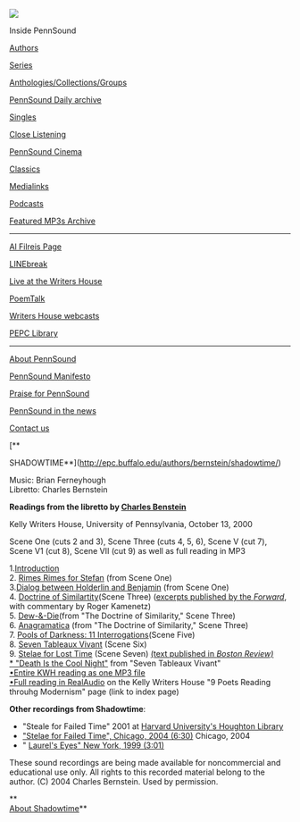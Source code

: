 ![](PennSound_flat.gif)

  

  
  

Inside PennSound

[Authors](authors.php)

[Series](series.php)

[Anthologies/Collections/Groups](anthologies.php)

[PennSound Daily archive](http://writing.upenn.edu/pennsound/daily)

[Singles](http://writing.upenn.edu/pennsound/singles)

[Close Listening](Close-Listening.php)

[PennSound Cinema](video.php)

[Classics](classics.php)

[Medialinks](http://writing.upenn.edu/wh/multimedia/medialinks/index.php)

[Podcasts](http://writing.upenn.edu/pennsound/podcasts.php)

[Featured MP3s Archive](featured-resources-archive.php)

------------------------------------------------------------------------

[Al Filreis Page](Filreis.html)

[LINEbreak](LINEbreak.html)

[Live at the Writers House](http://writing.upenn.edu/%7Ewh/involved/series/live/)

[PoemTalk](http://jacket2.org/content/poem-talk)

[Writers House webcasts](http://writing.upenn.edu/%7Ewh/webcasts/)

[PEPC
Library](http://writing.upenn.edu/pepc/contents.html)

------------------------------------------------------------------------

[About PennSound](http://writing.upenn.edu/pennsound/about.php)

[PennSound Manifesto](http://writing.upenn.edu/pennsound/manifesto.php)

<span class="quoted1">[Praise for PennSound](http://writing.upenn.edu/pennsound/praise.php)</span>

[PennSound in the news](http://writing.upenn.edu/pennsound/news)

[Contact us](mailto:pennsound@writing.upenn.edu)

[**  
  
  
SHADOWTIME**](http://epc.buffalo.edu/authors/bernstein/shadowtime/)

Music: Brian Ferneyhough  
Libretto: Charles Bernstein

**Readings from the libretto by [Charles Benstein](Bernstein.html)**

Kelly Writers House, University of Pennsylvania, October 13, 2000

[](http://media.sas.upenn.edu/pennsound/authors/Bernstein/Shadowtime/)Scene One (cuts 2 and 3), Scene Three (cuts 4, 5, 6), Scene V (cut 7), Scene
V1 (cut 8), Scene VII (cut 9) as well as full reading in MP3

1.[Introduction](http://media.sas.upenn.edu/pennsound/authors/Bernstein/Shadowtime/Bernstein-Charles_01_intro_Shadowtime_Penn_10-13-00.mp3)  
2. [Rimes
Rimes for Stefan](http://media.sas.upenn.edu/pennsound/authors/Bernstein/Shadowtime/Bernstein-Charles_02_Rimes-for-Stefan_Penn_10-13-00.mp3) (from Scene One)  
3.[Dialog between Holderlin and Benjamin](http://media.sas.upenn.edu/pennsound/authors/Bernstein/Shadowtime/Bernstein-Charles_03_Holderlin-Benjamin_Penn_10-13-00.mp3) (from Scene One)  
4. [Doctrine
of Similartity](http://media.sas.upenn.edu/pennsound/authors/Bernstein/Shadowtime/Bernstein-Charles_04_Doctrine-of-Similarity_Penn_10-13-00.mp3)(Scene Three) ([excerpts
published by the *Forward*](http://epc.buffalo.edu/authors/bernstein/poems/forward/forward.html), with commentary by Roger Kamenetz)  
5. [Dew-&-Die](http://media.sas.upenn.edu/pennsound/authors/Bernstein/Shadowtime/Bernstein-Charles_05_Dew-and-Die_Penn_10-13-00.mp3)(from "The Doctrine of Similarity," Scene Three)  
6. [Anagramatica](http://media.sas.upenn.edu/pennsound/authors/Bernstein/Shadowtime/Bernstein-Charles_06_Anagramatica_Penn_10-13-00.mp3)
(from "The Doctrine of Similarity," Scene Three)  
7. [Pools
of Darkness: 11 Interrogations](http://media.sas.upenn.edu/pennsound/authors/Bernstein/Shadowtime/Bernstein-Charles_07_Pools-of-Darkness_Penn_10-13-00.mp3)(Scene Five)  
8. [Seven
Tableaux Vivant](http://media.sas.upenn.edu/pennsound/authors/Bernstein/Shadowtime/Bernstein-Charles_08_Seven-Tableaux-Vivant_Penn_10-13-00.mp3) (Scene Six)  
9. [Stelae
for Lost Time](http://media.sas.upenn.edu/pennsound/authors/Bernstein/Shadowtime/Bernstein-Charles_09_Stelae-for-Lost-Time_Penn_10-13-00.mp3) (Scene Seven) [(text
published in *Boston Review)*](http://bostonreview.net/BR25.2/bernstein.html)  
[\*
"Death Is the Cool Night"](http://media.sas.upenn.edu/pennsound/authors/Bernstein/Shadowtime/Bernstein-Charles_Death-is-the-Cool-Night_Penn_October-13-2000.mp3) from "Seven Tableaux Vivant"  
[•Entire
KWH reading as one MP3 file](http://media.sas.upenn.edu/pennsound/authors/Bernstein/Shadowtime/Bernstein-Charles_Shadowtime_Penn_10-13-00.mp3)  
[•](http://media.sas.upenn.edu/pennsound/authors/Bernstein/Shadowtime/Bernstein-Charles_Shadowtime_Penn_10-13-00.mp3)[Full
reading in RealAudio](http://writing.upenn.edu/wh/archival/events/2000/9poets.php) on the Kelly Writers House "9 Poets Reading throuhg
Modernism" page (link to index page)  
  
**Other recordings from Shadowtime**:

-   "Steale for Failed Time" 2001 at [Harvard
    University's Houghton Library](http://epc.buffalo.edu/authors/bernstein/sound/harvard/bernstein-charles_from-shadowtime_02-21-01.mp3)
-   ["Stelae for Failed Time", Chicago, 2004 (6:30)](http://media.sas.upenn.edu/pennsound/authors/Bernstein/Discrete-Readng/Bernstein-Charles_13_Stelae-4-Faild-Time_Chicago_11-21-04.mp3) Chicago, 2004
-   " [Laurel's Eyes" New York, 1999 (3:01)](http://media.sas.upenn.edu/pennsound/authors/Bernstein/Cortland/Bernstein-Charles_11_Laurels-Eyes_NSU_12-1-99.mp3)

  
  
These sound recordings are being made available for noncommercial and educational
use only. All rights to this recorded material belong to the author. (C) 2004 Charles
Bernstein. Used by permission.

**  
[About Shadowtime](http://epc.buffalo.edu/authors/bernstein/shadowtime/)**
